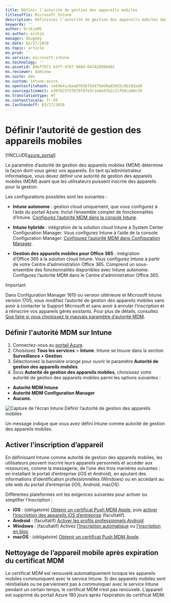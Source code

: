 ```yaml
---
title: Définir l’autorité de gestion des appareils mobiles
titlesuffix: Microsoft Intune
description: Définissez l’autorité de gestion des appareils mobiles dans Intune.
keywords: ''
author: ErikjeMS
ms.author: erikje
manager: dougeby
ms.date: 02/27/2018
ms.topic: article
ms.prod: ''
ms.service: microsoft-intune
ms.technology: ''
ms.assetid: 8deff871-5dff-4767-9484-647428998d82
ms.reviewer: damionw
ms.suite: ems
ms.custom: intune-azure
ms.openlocfilehash: ce6464cc6aa67636743479e69ad2b55c9b102ed9
ms.sourcegitcommit: e30fb2375fb79f67e5c1e4ed7b2c21fb9ca80c59
ms.translationtype: HT
ms.contentlocale: fr-FR
ms.lasthandoff: 03/17/2018
---
```

# <a name="set-the-mobile-device-management-authority"></a>Définir l’autorité de gestion des appareils mobiles

[!INCLUDE[azure_portal](./includes/azure_portal.md)]

Le paramètre d’autorité de gestion des appareils mobiles (MDM) détermine la façon dont vous gérez vos appareils. En tant qu’administrateur informatique, vous devez définir une autorité de gestion des appareils mobiles (MDM) avant que les utilisateurs puissent inscrire des appareils pour la gestion.

Les configurations possibles sont les suivantes :

- **Intune autonome** : gestion cloud uniquement, que vous configurez à l’aide du portail Azure. Inclut l’ensemble complet de fonctionnalités d’Intune. [Configurez l’autorité MDM dans la console Intune](#set-mdm-authority-to-intune).

- **Intune hybride** : intégration de la solution cloud Intune à System Center Configuration Manager. Vous configurez Intune à l’aide de la console Configuration Manager. [Configurez l’autorité MDM dans Configuration Manager](https://docs.microsoft.com/sccm/mdm/deploy-use/configure-intune-subscription).

- **Gestion des appareils mobiles pour Office 365** : intégration d’Office 365 à la solution cloud Intune. Vous configurez Intune à partir de votre Centre d’administration Office 365. Comprend un sous-ensemble des fonctionnalités disponibles avec Intune autonome. Configurez l’autorité MDM dans le Centre d'administration Office 365.

>[!IMPORTANT]    
Dans Configuration Manager 1610 ou version ultérieure et Microsoft Intune version 1705, vous modifiez l’autorité de gestion des appareils mobiles sans avoir à contacter le Support Microsoft et sans avoir à annuler l’inscription et à réinscrire vos appareils gérés existants. Pour plus de détails, consultez [Que faire si vous choisissez le mauvais paramètre d’autorité MDM](/intune-classic/deploy-use/prerequisites-for-enrollment#what-to-do-if-you-choose-the-wrong-mdm-authority-setting).

## <a name="set-mdm-authority-to-intune"></a>Définir l'autorité MDM sur Intune

1. Connectez-vous au [portail Azure](https://portal.azure.com).
2. Choisissez **Tous les services** > **Intune**. Intune se trouve dans la section **Surveillance + Gestion**.
2. Sélectionnez la bannière orange pour ouvrir le paramètre **Autorité de gestion des appareils mobiles**.
3. Sous **Autorité de gestion des appareils mobiles**, choisissez votre autorité de gestion des appareils mobiles parmi les options suivantes :
  - **Autorité MDM Intune**
  - **Autorité MDM Configuration Manager**
  - **Aucune.**

  ![Capture de l’écran Intune Définir l’autorité de gestion des appareils mobiles](media/set-mdm-auth.png)

  Un message indique que vous avez défini Intune comme autorité de gestion des appareils mobiles.

## <a name="enable-device-enrollment"></a>Activer l’inscription d’appareil

En définissant Intune comme autorité de gestion des appareils mobiles, les utilisateurs peuvent inscrire leurs appareils personnels et accéder aux ressources, comme la messagerie, de l’une des trois manières suivantes : en installant le portail d’entreprise (iOS et Android), en ajoutant des informations d’identification professionnelles (Windows) ou en accédant au site web du portail d’entreprise (iOS, Android, macOS).

Différentes plateformes ont les exigences suivantes pour activer ou simplifier l’inscription :
- **iOS** : (obligatoire) [Obtenir un certificat Push MDM Apple](apple-mdm-push-certificate-get.md), puis [activer l’inscription des appareils iOS d’entreprise](ios-enroll.md) (facultatif).
- **Android** : (facultatif) [Activer les profils professionnels Android](android-enroll.md)
- **Windows** : (facultatif) Activez [l’Inscription automatique](windows-enroll.md) ou [l’inscription en bloc](windows-bulk-enroll.md)
- **macOS** : (obligatoire) [Obtenir un certificat Push MDM Apple](apple-mdm-push-certificate-get.md).


## <a name="mobile-device-cleanup-after-mdm-certificate-expiration"></a>Nettoyage de l’appareil mobile après expiration du certificat MDM

Le certificat MDM est renouvelé automatiquement lorsque les appareils mobiles communiquent avec le service Intune. Si des appareils mobiles sont réinitialisés ou ne parviennent pas à communiquer avec le service Intune pendant un certain temps, le certificat MDM n’est pas renouvelé. L’appareil est supprimé du portail Azure 180 jours après l’expiration du certificat MDM.
